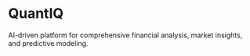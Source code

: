 # QuantIQ
AI-driven platform for comprehensive financial analysis, market insights, and predictive modeling.
